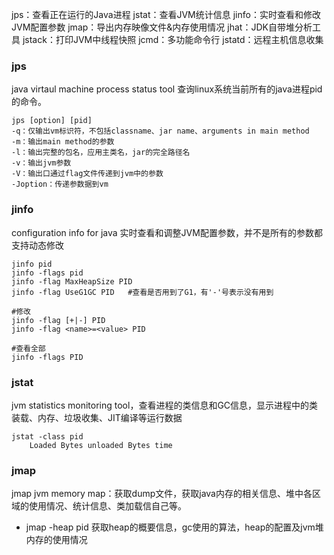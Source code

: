 jps：查看正在运行的Java进程
jstat：查看JVM统计信息
jinfo：实时查看和修改JVM配置参数
jmap：导出内存映像文件&内存使用情况
jhat：JDK自带堆分析工具
jstack：打印JVM中线程快照
jcmd：多功能命令行
jstatd：远程主机信息收集


### jps
java virtaul machine process status tool 查询linux系统当前所有的java进程pid的命令。
```
jps [option] [pid]
-q：仅输出vm标识符，不包括classname、jar name、arguments in main method
-m：输出main method的参数
-l：输出完整的包名，应用主类名，jar的完全路径名
-v：输出jvm参数
-V：输出口通过flag文件传递到jvm中的参数
-Joption：传递参数据到vm
```

### jinfo
configuration info for java 实时查看和调整JVM配置参数，并不是所有的参数都支持动态修改
```
jinfo pid
jinfo -flags pid
jinfo -flag MaxHeapSize PID 
jinfo -flag UseG1GC PID   #查看是否用到了G1，有'-'号表示没有用到

#修改
jinfo -flag [+|-] PID 
jinfo -flag <name>=<value> PID

#查看全部
jinfo -flags PID  
```

### jstat
jvm statistics monitoring tool，查看进程的类信息和GC信息，显示进程中的类装载、内存、垃圾收集、JIT编译等运行数据


```
jstat -class pid
    Loaded Bytes unloaded Bytes time
```

### jmap
jmap jvm memory map：获取dump文件，获取java内存的相关信息、堆中各区域的使用情况、统计信息、类加载信自己等。
* jmap -heap pid
获取heap的概要信息，gc使用的算法，heap的配置及jvm堆内存的使用情况
